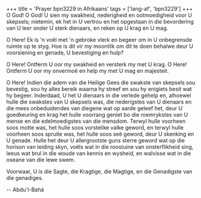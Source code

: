 +++
title = 'Prayer bpn3229 in Afrikaans'
tags = ['lang-af', 'bpn3229']
+++
O God! O God! U sien my swakheid, nederigheid en ootmoedigheid voor U skepsels; nietemin, ek het in U vertrou en het opgestaan in die bevordering van U leer onder U sterk dienaars, en reken op U krag en U mag.

O Here! Ek is 'n voël met 'n gebroke vlerk en begeer om in U onbegrensde ruimte op te styg. Hoe is dit vir my moontlik om dit te doen behalwe deur U voorsiening en genade, U bevestiging en hulp?

O Here! Ontferm U oor my swakheid en versterk my met U krag. O Here! Ontferm U oor my onvermoë en help my met U mag en majesteit.

O Here! Indien die adem van die Heilige Gees die swakste van skepsels sou bevestig, sou hy alles bereik waarna hy streef en sou hy enigiets besit wat hy begeer. Inderdaad, U het U dienaars in die verlede gehelp en, alhoewel hulle die swakstes van U skepsels was, die nederigstes van U dienaars en die mees onbeduidendes van diegene wat op aarde geleef het, deur U goedkeuring en krag het hulle voorrang geniet bo die roemrykstes van U mense en die edelmoedigstes van die mensdom. Terwyl hulle voorheen soos motte was, het hulle soos vorstelike valke geword, en terwyl hulle voorheen soos spruite was, het hulle soos seë geword, deur U skenking en U genade. Hulle het deur U allergrootste guns sterre geword wat op die horison van leiding skyn, voëls wat in die roostuine van onsterflikheid sing, leeus wat brul in die woude van kennis en wysheid, en walvisse wat in die oseane van die lewe swem.

Voorwaar, U is die Sagte, die Kragtige, die Magtige, en die Genadigste van die genadiges.

-- Abdu'l-Bahá
